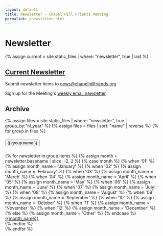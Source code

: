 ```yaml
---
layout: default
title: Newsletter - Chapel Hill Friends Meeting
permalink: /newsletter.html
---
```


<div class="row px-auto">
  <div class="col-12"><h1>Newsletter</h1></div>
  <div class="col-12 col-md-9">
    {% assign current = site.static_files | where: "newsletter", true | last %}
    <h2 class="mt-1 mb-2"><a href="{{ site.baseurl }}{{ current.path }}" target="\_new">Current Newsletter</a></h2>
    <p><object class="d-none d-md-block" data="{{ site.baseurl }}{{ current.path }}" type="application/pdf" width="100%" height="600px" internalinstanceid="6"></object></p>
    <p>Submit newsletter items to <a href="mailto:news@chapelhillfriends.org">news@chapelhillfriends.org</a></p>
    <p>Sign up for the Meeting&apos;s <a href="#" id="newsPop" data-toggle="popover" data-placement="top">weekly email newsletter</a>.</p>
  </div>
  <div class="col col-md-3">
    <h2 class="mt-1 mb-2">Archive</h2>
    <div class="accordion" id="newsletterAccordion">
      {% assign files = site.static_files | where: "newsletter", true | group_by:"nl_year" %}
      {% assign files = files | sort: "name" | reverse %}
      {% for group in files %}
        <div class="card">
          <div class="card-header" id="heading-{{group.name}}">
            <h5 class="mb-0">
              <button class="btn btn-link" type="button" data-toggle="collapse" data-target="#year-{{ group.name }}" aria-expanded="true" aria-controls="{{ group.name }}">
                {{ group.name }}
              </button>
            </h5>
          </div>
          <div id="year-{{ group.name }}" class="collapse" aria-labelledby="heading-{{group.name}}" data-parent="#newsletterAccordion">
            <div class="card-body">
              {% for newsletter in group.items %}
                {% assign month = newsletter.basename | slice: -2, 2 %}
                {% case month %}
                  {% when '01' %}
                    {% assign month_name = 'January' %}
                  {% when '02' %}
                    {% assign month_name = 'February' %}
                  {% when '03' %}
                    {% assign month_name = 'March' %}
                  {% when '04' %}
                    {% assign month_name = 'April' %}
                  {% when '05' %}
                    {% assign month_name = 'May' %}
                  {% when '06' %}
                    {% assign month_name = 'June' %}
                  {% when '07' %}
                    {% assign month_name = 'July' %}
                  {% when '08' %}
                    {% assign month_name = 'August' %}
                  {% when '09' %}
                    {% assign month_name = 'September' %}
                  {% when '10' %}
                    {% assign month_name = 'October' %}
                  {% when '11' %}
                    {% assign month_name = 'November' %}
                  {% when '12' %}
                    {% assign month_name = 'December' %}
                  {% else %}
                    {% assign month_name = 'Other' %}
                {% endcase %}
                <a href="{{ site.baseurl }}{{ newsletter.path }}">{{month_name}}</a><br />
              {% endfor %}
            </div>
          </div>
        </div>
      {% endfor %}
    </div>
  </div>
</div>
